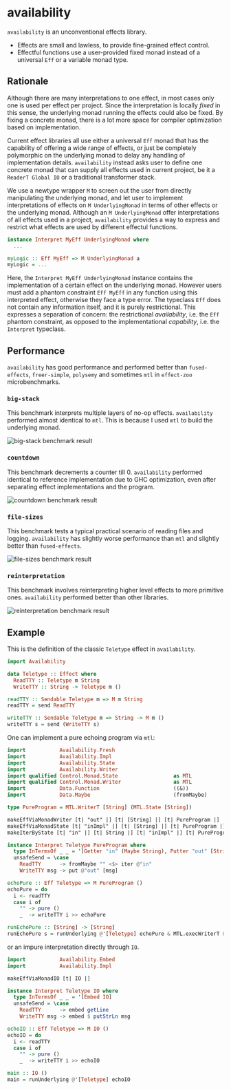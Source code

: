 # availability

`availability` is an unconventional effects library.

- Effects are small and lawless, to provide fine-grained effect control.
- Effectful functions use a user-provided fixed monad instead of a universal `Eff` or a variable monad type.

## Rationale

Although there are many interpretations to one effect, in most cases only one is used per effect per project. Since the interpretation is locally *fixed* in this sense, the underlying monad running the effects could also be fixed. By fixing a concrete monad, there is a lot more space for compiler optimization based on implementation.

Current effect libraries all use either a universal `Eff` monad that has the capability of offering a wide range of effects, or just be completely polymorphic on the underlying monad to delay any handling of implementation details. `availability` instead asks user to define one concrete monad that can supply all effects used in current project, be it a `ReaderT Global IO` or a traditional transformer stack.

We use a newtype wrapper `M` to screen out the user from directly manipulating the underlying monad, and let user to implement interpretations of effects on `M UnderlyingMonad` in terms of other effects or the underlying monad. Although an `M UnderlyingMonad` offer interpretations of all effects used in a project, `availability` provides a way to express and restrict what effects are used by different effectul functions.

```haskell
instance Interpret MyEff UnderlyingMonad where
  ...

myLogic :: Eff MyEff => M UnderlyingMonad a
myLogic = ...
```

Here, the `Interpret MyEff UnderlyingMonad` instance contains the implementation of a certain effect on the underlying monad. However users must add a phantom constraint `Eff MyEff` in any function using this interpreted effect, otherwise they face a type error. The typeclass `Eff` does not contain any information itself, and it is purely restrictional. This expresses a separation of concern: the restrictional *availability*, i.e. the `Eff` phantom constraint, as opposed to the implementational *capability*, i.e. the `Interpret` typeclass.

## Performance

`availability` has good performance and performed better than `fused-effects`, `freer-simple`, `polysemy` and sometimes `mtl` in `effect-zoo` microbenchmarks.

### `big-stack`

This benchmark interprets multiple layers of no-op effects. `availability` performed almost identical to `mtl`. This is because I used `mtl` to build the underlying monad.

![big-stack benchmark result](https://raw.githubusercontent.com/re-xyr/availability/master/docs/img/big-stack.png)

### `countdown`

This benchmark decrements a counter till 0. `availability` performed identical to reference implementation due to GHC optimization, even after separating effect implementations and the program.

![countdown benchmark result](https://raw.githubusercontent.com/re-xyr/availability/master/docs/img/countdown.png)

### `file-sizes`

This benchmark tests a typical practical scenario of reading files and logging. `availability` has slightly worse performance than `mtl` and slightly better than `fused-effects`.

![file-sizes benchmark result](https://raw.githubusercontent.com/re-xyr/availability/master/docs/img/file-sizes.png)

### `reinterpretation`

This benchmark involves reinterpreting higher level effects to more primitive ones. `availability` performed better than other libraries.

![reinterpretation benchmark result](https://raw.githubusercontent.com/re-xyr/availability/master/docs/img/reinterpretation.png)

## Example

This is the definition of the classic `Teletype` effect in `availability`.

```haskell
import Availability

data Teletype :: Effect where
  ReadTTY :: Teletype m String
  WriteTTY :: String -> Teletype m ()

readTTY :: Sendable Teletype m => M m String
readTTY = send ReadTTY

writeTTY :: Sendable Teletype m => String -> M m ()
writeTTY s = send (WriteTTY s)
```

One can implement a pure echoing program via `mtl`:

```haskell
import           Availability.Fresh
import           Availability.Impl
import           Availability.State
import           Availability.Writer
import qualified Control.Monad.State                  as MTL
import qualified Control.Monad.Writer                 as MTL
import           Data.Function                        ((&))
import           Data.Maybe                           (fromMaybe)

type PureProgram = MTL.WriterT [String] (MTL.State [String])

makeEffViaMonadWriter [t| "out" |] [t| [String] |] [t| PureProgram |]
makeEffViaMonadState [t| "inImpl" |] [t| [String] |] [t| PureProgram |]
makeIterByState [t| "in" |] [t| String |] [t| "inImpl" |] [t| PureProgram |]

instance Interpret Teletype PureProgram where
  type InTermsOf _ _ = '[Getter "in" (Maybe String), Putter "out" [String]]
  unsafeSend = \case
    ReadTTY      -> fromMaybe "" <$> iter @"in"
    WriteTTY msg -> put @"out" [msg]

echoPure :: Eff Teletype => M PureProgram ()
echoPure = do
  i <- readTTY
  case i of
    "" -> pure ()
    _  -> writeTTY i >> echoPure

runEchoPure :: [String] -> [String]
runEchoPure s = runUnderlying @'[Teletype] echoPure & MTL.execWriterT & (`MTL.evalState` s)
```

or an impure interpretation directly through `IO`.

```haskell
import           Availability.Embed
import           Availability.Impl

makeEffViaMonadIO [t| IO |]

instance Interpret Teletype IO where
  type InTermsOf _ _ = '[Embed IO]
  unsafeSend = \case
    ReadTTY      -> embed getLine
    WriteTTY msg -> embed $ putStrLn msg

echoIO :: Eff Teletype => M IO ()
echoIO = do
  i <- readTTY
  case i of
    "" -> pure ()
    _  -> writeTTY i >> echoIO

main :: IO ()
main = runUnderlying @'[Teletype] echoIO
```
